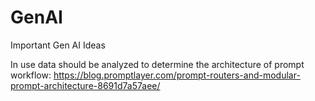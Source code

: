 # GenAI
Important Gen AI Ideas

In use data should be analyzed to determine the architecture of prompt workflow: https://blog.promptlayer.com/prompt-routers-and-modular-prompt-architecture-8691d7a57aee/

